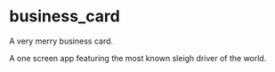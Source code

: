 # business_card

A very merry business card.

A one screen app featuring the most known sleigh driver of the world.
